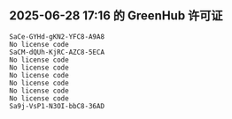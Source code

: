 ## 2025-06-28 17:16 的 GreenHub 许可证
```
SaCe-GYHd-gKN2-YFC8-A9A8
No license code
SaCM-dQUh-KjRC-AZC8-5ECA
No license code
No license code
No license code
No license code
No license code
No license code
Sa9j-VsP1-N3OI-bbC8-36AD
```
